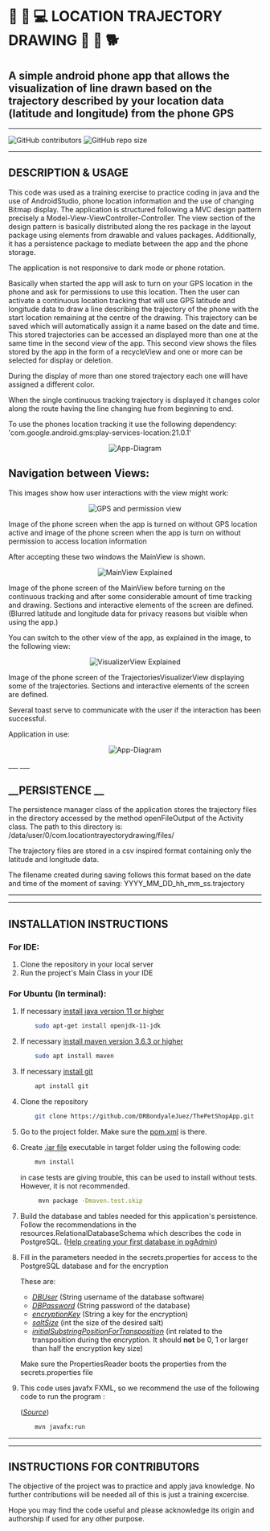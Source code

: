 # 🐶 🦴 💻 __LOCATION TRAJECTORY DRAWING__ 🛒 🐾 🐕
## A simple android phone app that allows the visualization of line drawn based on the trajectory described by your location data (latitude and longitude) from the phone GPS
___

![GitHub contributors](https://img.shields.io/github/contributors/DRBondyaleJuez/LocationTrayectoryDrawing) 
![GitHub repo size](https://img.shields.io/github/repo-size/DRBondyaleJuez/LocationTrayectoryDrawing)
___

## __DESCRIPTION & USAGE__
This code was used as a training exercise to practice coding in java and the use of AndroidStudio, phone location information and the use of changing Bitmap display.
The application is structured following a MVC design pattern precisely a Model-View-ViewController-Controller. The view section of the design pattern is basically distributed 
along the res package in the layout package using elements from drawable and values packages.
Additionally, it has a persistence package to mediate between the app and the phone storage. 

The application is not responsive to dark mode or phone rotation.

Basically when started the app will ask to turn on your GPS location in the phone and ask for permissions to use this location.
Then the user can activate a continuous location tracking that will use GPS latitude and longitude data to draw a line describing the trajectory of the phone with the start location
remaining at the centre of the drawing.
This trajectory can be saved which will automatically assign it a name based on the date and time.
This stored trajectories can be accessed an displayed more than one at the same time in the second view of the app.
This second view shows the files stored by the app in the form of a recycleView and one or more can be selected for display or deletion.

During the display of more than one stored trajectory each one will have assigned a different color.

When the single continuous tracking trajectory is displayed it changes color along the route having the line changing hue from beginning to end.

To use the phones location tracking it use the following dependency: 'com.google.android.gms:play-services-location:21.0.1'

<div style="text-align: center;">

![App-Diagram](https://github.com/DRBondyaleJuez/LocationTrayectoryDrawing/assets/98281752/dbf42281-4f16-43d9-9941-69d178fcab7c)

</div>

## __Navigation between Views:__

This images show how user interactions with the view might work:

<div style="text-align: center;">

![GPS and permission view](https://github.com/DRBondyaleJuez/LocationTrayectoryDrawing/assets/98281752/581e5ea8-c5d9-4514-91db-4965231b6d76)
</div>

Image of the phone screen when the app is turned on without GPS location active and image of the phone screen when the app is turn on without permission to access location information

After accepting these two windows the MainView is shown.

<div style="text-align: center;">

![MainView Explained](https://github.com/DRBondyaleJuez/LocationTrayectoryDrawing/assets/98281752/ca91d7e8-627d-4b9f-897b-e471ba774717)
</div>

Image of the phone screen of the MainView before turning on the continuous tracking and after some considerable amount of time tracking and drawing.
Sections and interactive elements of the screen are defined. (Blurred latitude and longitude data for privacy reasons but visible when using the app.)

You can switch to the other view of the app, as explained in the image, to the following view:

<div style="text-align: center;">

![VisualizerView Explained](https://github.com/DRBondyaleJuez/LocationTrayectoryDrawing/assets/98281752/8a928e4a-0a20-4b92-9ff9-9eb00d0fef54)
</div>
Image of the phone screen of the TrajectoriesVisualizerView displaying some of the trajectories.
Sections and interactive elements of the screen are defined.

Several toast serve to communicate with the user if the interaction has been successful.

Application in use:

<div style="text-align: center;">

![App-Diagram](https://github.com/DRBondyaleJuez/LocationTrayectoryDrawing/assets/98281752/dbf42281-4f16-43d9-9941-69d178fcab7c)

</div>
___
___



## __PERSISTENCE __

The persistence manager class of the application stores the trajectory files in the directory accessed
by the method openFileOutput of the Activity class. The path to this directory is: /data/user/0/com.locationtrayectorydrawing/files/

The trajectory files are stored in a csv inspired format containing only the latitude and longitude data.

The filename created during saving follows this format based on the date and time of the moment of saving: YYYY_MM_DD_hh_mm_ss.trajectory

___
___


## __INSTALLATION INSTRUCTIONS__
### __For IDE:__
<!-- OL -->
1. Clone the repository in your local server
2. Run the project's Main Class in your IDE

### __For Ubuntu (In terminal):__
<!-- OL -->
1. If necessary [install java version 11 or higher](https://stackoverflow.com/questions/52504825/how-to-install-jdk-11-under-ubuntu)

    ```bash
        sudo apt-get install openjdk-11-jdk
    ```


2. If necessary [install maven version 3.6.3 or higher](https://phoenixnap.com/kb/install-maven-on-ubuntu)

   ```bash 
       sudo apt install maven
   ``` 

3. If necessary [install git](https://www.digitalocean.com/community/tutorials/how-to-install-git-on-ubuntu-20-04)

   ```bash 
       apt install git
   ```

4. Clone the repository

   ```bash 
       git clone https://github.com/DRBondyaleJuez/ThePetShopApp.git
   ```

5. Go to the project folder. Make sure the [pom.xml](https://maven.apache.org/guides/introduction/introduction-to-the-pom.html) is there.

6. Create [.jar file](https://en.wikipedia.org/wiki/JAR_(file_format)) executable in target folder using the following code:

    ```bash
        mvn install 
    ```
   in case tests are giving trouble, this can be used to install without tests. However, it is not recommended.
   ```bash
        mvn package -Dmaven.test.skip
    ```

7. Build the database and tables needed for this application's persistence. Follow the recommendations in the resources.RelationalDatabaseSchema which describes the code in PostgreSQL.
   ([Help creating your first database in pgAdmin](https://www.tutorialsteacher.com/postgresql/create-database))


8. Fill in the parameters needed in the secrets.properties for access to the PostgreSQL database and for the encryption

   These are:
    <!-- OL -->
    - <ins>*DBUser*</ins>  (String username of the database software)
    - <ins>*DBPassword*</ins>  (String password of the database)
    - <ins>*encryptionKey*</ins>  (String a key for the encryption)
    - <ins>*saltSize*</ins>  (int the size of the desired salt)
    - <ins>*initialSubstringPositionForTransposition*</ins>  (int related to the transposition during the encryption. It should __not__ be 0, 1 or larger than half the encryption key size)

   Make sure the PropertiesReader boots the properties from the secrets.properties file

9. This code uses javafx FXML, so we recommend the use of the following code  to run the program :

   ([*Source*](https://github.com/openjfx/javafx-maven-plugin))

    ```bash 
        mvn javafx:run
    ```

___
___
## __INSTRUCTIONS FOR CONTRIBUTORS__
The objective of the project was to practice and apply java knowledge. No further contributions will be needed all of this is just a training excercise.

Hope you may find the code useful and please acknowledge its origin and authorship if used for any other purpose.


